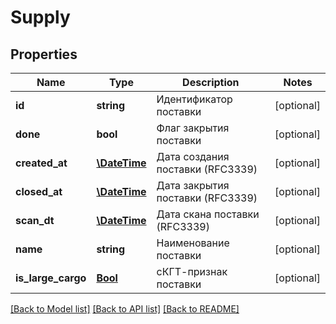 # Supply

## Properties
Name | Type | Description | Notes
------------ | ------------- | ------------- | -------------
**id** | **string** | Идентификатор поставки | [optional] 
**done** | **bool** | Флаг закрытия поставки | [optional] 
**created_at** | [**\DateTime**](\DateTime.md) | Дата создания поставки (RFC3339) | [optional] 
**closed_at** | [**\DateTime**](\DateTime.md) | Дата закрытия поставки (RFC3339) | [optional] 
**scan_dt** | [**\DateTime**](\DateTime.md) | Дата скана поставки (RFC3339) | [optional] 
**name** | **string** | Наименование поставки | [optional] 
**is_large_cargo** | [**Bool**](Bool.md) | сКГТ-признак поставки | [optional] 

[[Back to Model list]](../../README.md#documentation-for-models) [[Back to API list]](../../README.md#documentation-for-api-endpoints) [[Back to README]](../../README.md)

